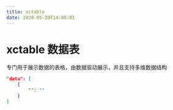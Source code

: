 ```yaml
---
title: xctable
date: 2020-05-20T14:08:01
---
```


# xctable 数据表

专门用于展示数据的表格，由数据驱动展示，并且支持多维数据结构

```json
"data": [
    {
        "": ""
    }
]
```